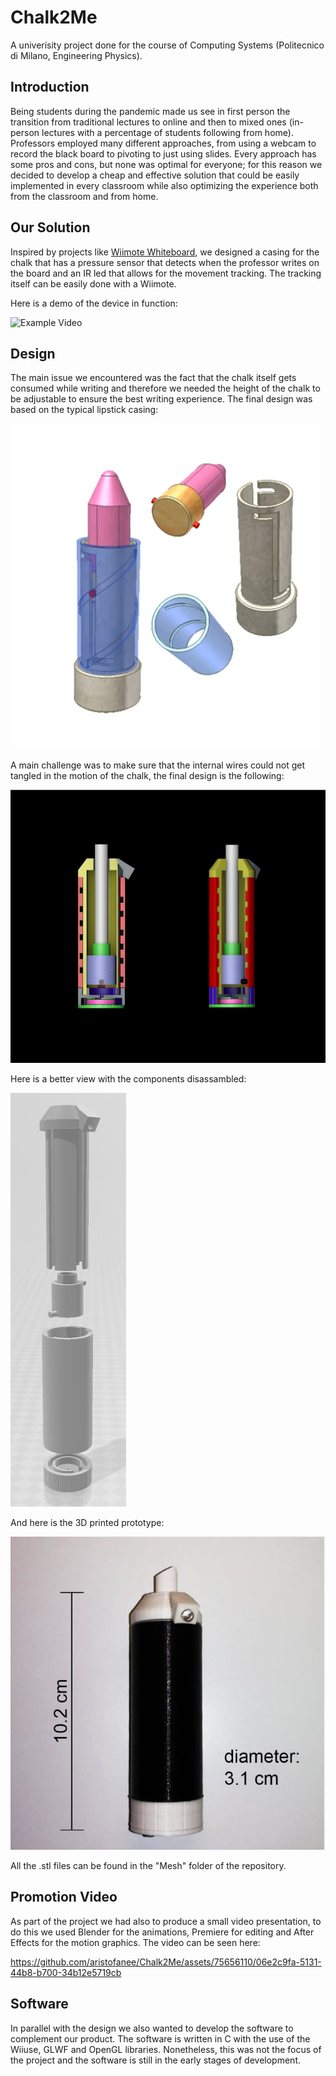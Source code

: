 # Chalk2Me
A univerisity project done for the course of Computing Systems (Politecnico di Milano, Engineering Physics).

## Introduction
Being students during the pandemic made us see in first person the transition from traditional lectures to online and then to mixed ones (in-person lectures with a percentage of students following from home). Professors employed many different approaches, from using a webcam to record the black board to pivoting to just using slides. Every approach has some pros and cons, but none was optimal for everyone; for this reason we decided to develop a cheap and effective solution that could be easily implemented in every classroom while also optimizing the experience both from the classroom and from home.

## Our Solution
Inspired by projects like [Wiimote Whiteboard](https://archive.org/details/wiimote-whiteboard), we designed a casing for the chalk that has a pressure sensor that detects when the professor writes on the board and an IR led that allows for the movement tracking. The tracking itself can be easily done with a Wiimote. 

Here is a demo of the device in function:

![Example Video](GIF_Chalk2Me.gif)

## Design
The main issue we encountered was the fact that the chalk itself gets consumed while writing and therefore we needed the height of the chalk to be adjustable to ensure the best writing experience. The final design was based on the typical lipstick casing:

![Design of a lipstick](lipstick.png)

A main challenge was to make sure that the internal wires could not get tangled in the motion of the chalk, the final design is the following:

![Design of a lipstick](internal_mechanism.png) 

Here is a better view with the components disassambled:

![Design of a lipstick](totale_sfatto.PNG)

And here is the 3D printed prototype:

![Design of a lipstick](photo.png)

All the .stl files can be found in the "Mesh" folder of the repository.

## Promotion Video
As part of the project we had also to produce a small video presentation, to do this we used Blender for the animations, Premiere for editing and After Effects for the motion graphics. The video can be seen here:



https://github.com/aristofanee/Chalk2Me/assets/75656110/06e2c9fa-5131-44b8-b700-34b12e5719cb



## Software
In parallel with the design we also wanted to develop the software to complement our product. The software is written in C with the use of the Wiiuse, GLWF and OpenGL libraries. Nonetheless, this was not the focus of the project and the software is still in the early stages of development.
